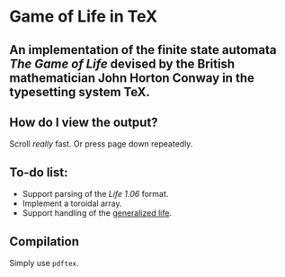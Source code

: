 # Game of Life in TeX
An implementation of the finite state automata *The Game of Life* devised by the British mathematician John Horton Conway in the typesetting system TeX.
------

## How do I view the output?
Scroll *really* fast. Or press page down repeatedly.

## To-do list:
- Support parsing of the *Life 1.06* format.
- Implement a toroidal array.
- Support handling of the [generalized life](https://en.wikipedia.org/wiki/Life-like_cellular_automaton#Notation_for_rules).

## Compilation
Simply use `pdftex`.
